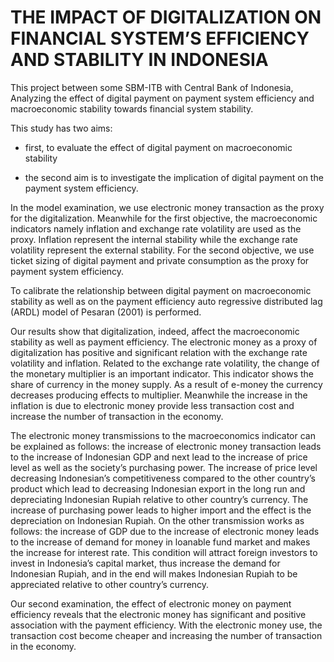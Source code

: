 # THE IMPACT OF DIGITALIZATION ON FINANCIAL SYSTEM’S EFFICIENCY AND STABILITY IN INDONESIA
This project between some SBM-ITB with Central Bank of Indonesia, Analyzing the effect of digital payment on payment system efficiency and macroeconomic stability towards financial system stability.

This study has two aims:

- first, to evaluate the effect of digital payment on macroeconomic stability 
 
- the second aim is to investigate the implication of digital payment on the payment system efficiency. 

In the model examination, we use electronic money transaction as the proxy for the digitalization. Meanwhile for the first objective, the macroeconomic indicators namely inflation and exchange rate volatility are used as the proxy. Inflation represent the internal stability while the exchange rate volatility represent the external stability. For the second objective, we use ticket sizing of digital payment and private consumption as the proxy for payment system efficiency.

To calibrate the relationship between digital payment on macroeconomic stability as well as on the payment efficiency auto regressive distributed lag (ARDL) model of Pesaran (2001) is performed. 

Our results show that digitalization, indeed, affect the macroeconomic stability as well as payment efficiency. The electronic money as a proxy of digitalization has positive and significant relation with the exchange rate volatility and inflation. Related to the exchange rate volatility, the change of the monetary multiplier is an important indicator. This indicator shows the share of currency in the money supply. As a result of e-money the currency decreases producing effects to multiplier. Meanwhile the increase in the inflation is due to electronic money provide less transaction cost and increase the number of transaction in the economy.

The electronic money transmissions to the macroeconomics indicator can be explained as follows: the increase of electronic money transaction leads to the increase of Indonesian GDP and next lead to the increase of price level as well as the society’s purchasing power. The increase of price level decreasing Indonesian’s competitiveness compared to the other country’s product which lead to decreasing Indonesian export in the long run and depreciating Indonesian Rupiah relative to other country’s currency. The increase of purchasing power leads to higher import and the effect is the depreciation on Indonesian Rupiah. On the other transmission works as follows: the increase of GDP due to the increase of electronic money leads to the increase of demand for money in loanable fund market and makes the increase for interest rate.  This condition will attract foreign investors to invest in Indonesia’s capital market, thus increase the demand for Indonesian Rupiah, and in the end will makes Indonesian Rupiah to be appreciated relative to other country’s currency.  

Our second examination, the effect of electronic money on payment efficiency reveals that the electronic money has significant and positive association with the payment efficiency. With the electronic money use, the transaction cost become cheaper and increasing the number of transaction in the economy. 
